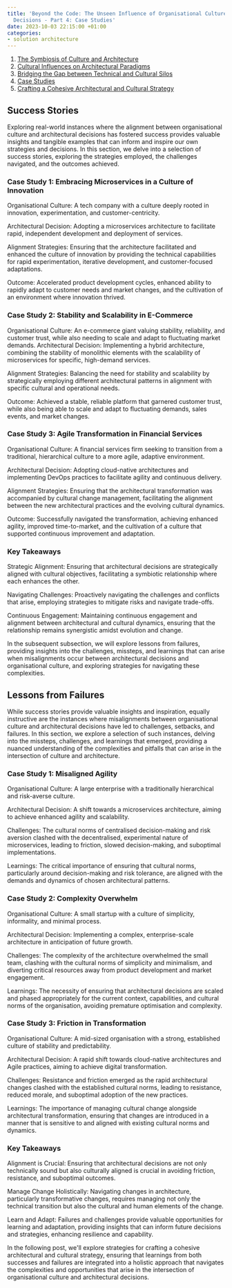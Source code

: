 ```yaml
---
title: 'Beyond the Code: The Unseen Influence of Organisational Culture on Architectural
  Decisions - Part 4: Case Studies'
date: 2023-10-03 22:15:00 +01:00
categories:
- solution architecture
---
```


1. [The Symbiosis of Culture and Architecture](https://lord.technology/2023/10/03/beyond-the-code-the-unseen-influence-of-organisational-culture-on-architectural-decisions-part-1-the-symbiosis-of-culture-and-architecture.html)
2. [Cultural Influences on Architectural Paradigms](https://lord.technology/2023/10/03/beyond-the-code-the-unseen-influence-of-organisational-culture-on-architectural-decisions-part-2-cultural-influences-on-architectural-paradigms.html)
3. [Bridging the Gap between Technical and Cultural Silos](https://lord.technology/2023/10/03/beyond-the-code-the-unseen-influence-of-organisational-culture-on-architectural-decisions-part-3-bridging-the-gap-between-technical-and-cultural-silos.html)
4. [Case Studies](https://lord.technology/2023/10/03/beyond-the-code-the-unseen-influence-of-organisational-culture-on-architectural-decisions-part-4-case-studies.html)
5. [Crafting a Cohesive Architectural and Cultural Strategy](https://lord.technology/2023/10/03/beyond-the-code-the-unseen-influence-of-organisational-culture-on-architectural-decisions-part-5-crafting-a-cohesive-architectural-and-cultural-strategy.html)

## Success Stories

Exploring real-world instances where the alignment between organisational culture and architectural decisions has fostered success provides valuable insights and tangible examples that can inform and inspire our own strategies and decisions. In this section, we delve into a selection of success stories, exploring the strategies employed, the challenges navigated, and the outcomes achieved.

### Case Study 1: Embracing Microservices in a Culture of Innovation

Organisational Culture: A tech company with a culture deeply rooted in innovation, experimentation, and customer-centricity.

Architectural Decision: Adopting a microservices architecture to facilitate rapid, independent development and deployment of services.

Alignment Strategies: Ensuring that the architecture facilitated and enhanced the culture of innovation by providing the technical capabilities for rapid experimentation, iterative development, and customer-focused adaptations.

Outcome: Accelerated product development cycles, enhanced ability to rapidly adapt to customer needs and market changes, and the cultivation of an environment where innovation thrived.

### Case Study 2: Stability and Scalability in E-Commerce

Organisational Culture: An e-commerce giant valuing stability, reliability, and customer trust, while also needing to scale and adapt to fluctuating market demands.
Architectural Decision: Implementing a hybrid architecture, combining the stability of monolithic elements with the scalability of microservices for specific, high-demand services.

Alignment Strategies: Balancing the need for stability and scalability by strategically employing different architectural patterns in alignment with specific cultural and operational needs.

Outcome: Achieved a stable, reliable platform that garnered customer trust, while also being able to scale and adapt to fluctuating demands, sales events, and market changes.

### Case Study 3: Agile Transformation in Financial Services

Organisational Culture: A financial services firm seeking to transition from a traditional, hierarchical culture to a more agile, adaptive environment.

Architectural Decision: Adopting cloud-native architectures and implementing DevOps practices to facilitate agility and continuous delivery.

Alignment Strategies: Ensuring that the architectural transformation was accompanied by cultural change management, facilitating the alignment between the new architectural practices and the evolving cultural dynamics.

Outcome: Successfully navigated the transformation, achieving enhanced agility, improved time-to-market, and the cultivation of a culture that supported continuous improvement and adaptation.

### Key Takeaways

Strategic Alignment: Ensuring that architectural decisions are strategically aligned with cultural objectives, facilitating a symbiotic relationship where each enhances the other.

Navigating Challenges: Proactively navigating the challenges and conflicts that arise, employing strategies to mitigate risks and navigate trade-offs.

Continuous Engagement: Maintaining continuous engagement and alignment between architectural and cultural dynamics, ensuring that the relationship remains synergistic amidst evolution and change.

In the subsequent subsection, we will explore lessons from failures, providing insights into the challenges, missteps, and learnings that can arise when misalignments occur between architectural decisions and organisational culture, and exploring strategies for navigating these complexities.

## Lessons from Failures

While success stories provide valuable insights and inspiration, equally instructive are the instances where misalignments between organisational culture and architectural decisions have led to challenges, setbacks, and failures. In this section, we explore a selection of such instances, delving into the missteps, challenges, and learnings that emerged, providing a nuanced understanding of the complexities and pitfalls that can arise in the intersection of culture and architecture.

### Case Study 1: Misaligned Agility

Organisational Culture: A large enterprise with a traditionally hierarchical and risk-averse culture.

Architectural Decision: A shift towards a microservices architecture, aiming to achieve enhanced agility and scalability.

Challenges: The cultural norms of centralised decision-making and risk aversion clashed with the decentralised, experimental nature of microservices, leading to friction, slowed decision-making, and suboptimal implementations.

Learnings: The critical importance of ensuring that cultural norms, particularly around decision-making and risk tolerance, are aligned with the demands and dynamics of chosen architectural patterns.

### Case Study 2: Complexity Overwhelm

Organisational Culture: A small startup with a culture of simplicity, informality, and minimal process.

Architectural Decision: Implementing a complex, enterprise-scale architecture in anticipation of future growth.

Challenges: The complexity of the architecture overwhelmed the small team, clashing with the cultural norms of simplicity and minimalism, and diverting critical resources away from product development and market engagement.

Learnings: The necessity of ensuring that architectural decisions are scaled and phased appropriately for the current context, capabilities, and cultural norms of the organisation, avoiding premature optimisation and complexity.

### Case Study 3: Friction in Transformation

Organisational Culture: A mid-sized organisation with a strong, established culture of stability and predictability.

Architectural Decision: A rapid shift towards cloud-native architectures and Agile practices, aiming to achieve digital transformation.

Challenges: Resistance and friction emerged as the rapid architectural changes clashed with the established cultural norms, leading to resistance, reduced morale, and suboptimal adoption of the new practices.

Learnings: The importance of managing cultural change alongside architectural transformation, ensuring that changes are introduced in a manner that is sensitive to and aligned with existing cultural norms and dynamics.

### Key Takeaways

Alignment is Crucial: Ensuring that architectural decisions are not only technically sound but also culturally aligned is crucial in avoiding friction, resistance, and suboptimal outcomes.

Manage Change Holistically: Navigating changes in architecture, particularly transformative changes, requires managing not only the technical transition but also the cultural and human elements of the change.

Learn and Adapt: Failures and challenges provide valuable opportunities for learning and adaptation, providing insights that can inform future decisions and strategies, enhancing resilience and capability.

In the following post, we'll explore strategies for crafting a cohesive architectural and cultural strategy, ensuring that learnings from both successes and failures are integrated into a holistic approach that navigates the complexities and opportunities that arise in the intersection of organisational culture and architectural decisions.